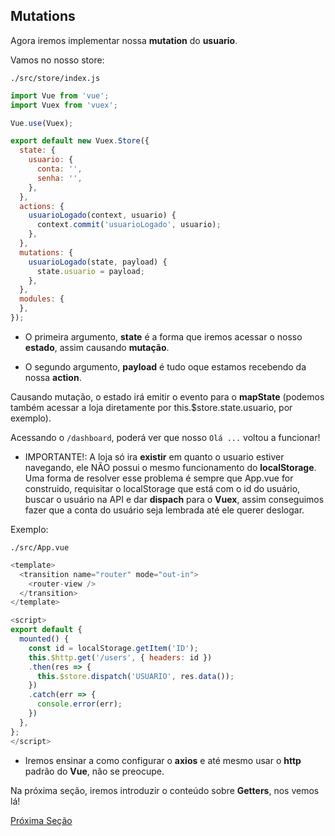 ## Mutations

Agora iremos implementar nossa **mutation** do **usuario**.

Vamos no nosso store:

`./src/store/index.js`

```js
import Vue from 'vue';
import Vuex from 'vuex';

Vue.use(Vuex);

export default new Vuex.Store({
  state: {
    usuario: {
      conta: '',
      senha: '',
    },
  },
  actions: {
    usuarioLogado(context, usuario) {
      context.commit('usuarioLogado', usuario);
    },
  },
  mutations: {
    usuarioLogado(state, payload) {
      state.usuario = payload;
    },
  },
  modules: {
  },
});
```

* O primeira argumento, **state** é a forma que iremos acessar o nosso **estado**, assim causando **mutação**.

* O segundo argumento, **payload** é tudo oque estamos recebendo da nossa **action**.

Causando mutação, o estado irá emitir o evento para o **mapState** (podemos também acessar a loja diretamente por this.$store.state.usuario, por exemplo).

Acessando o `/dashboard`, poderá ver que nosso `Olá ...` voltou a funcionar!

* IMPORTANTE!: A loja só ira **existir** em quanto o usuario estiver navegando, ele NÃO possui o mesmo funcionamento do **localStorage**. Uma forma de resolver esse problema é sempre que App.vue for construido, requisitar o localStorage que está com o id do usuário, buscar o usuário na API e dar **dispach** para o **Vuex**, assim conseguimos fazer que a conta do usuário seja lembrada até ele querer deslogar.

Exemplo:

`./src/App.vue`

```js
<template>
  <transition name="router" mode="out-in">
    <router-view />
  </transition>
</template>

<script>
export default {
  mounted() {
    const id = localStorage.getItem('ID');
    this.$http.get('/users', { headers: id })
    .then(res => {
      this.$store.dispatch('USUARIO', res.data());
    })
    .catch(err => {
      console.error(err);
    })
  },
};
</script>
```

* Iremos ensinar a como configurar o **axios** e até mesmo usar o **http** padrão do **Vue**, não se preocupe.

Na próxima seção, iremos introduzir o conteúdo sobre **Getters**, nos vemos lá!

[Próxima Seção](./6-Getters.md)
